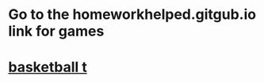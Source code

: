 # Go to the homeworkhelped.gitgub.io link for games
















































# [basketball t](https://basketball-legends.s3.amazonaws.com/)

